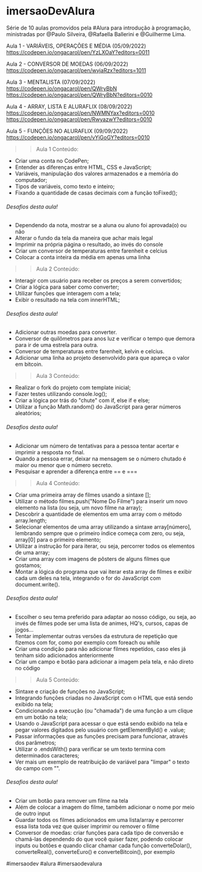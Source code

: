 # imersaoDevAlura
Série de 10 aulas promovidos pela #Alura para introdução à programação, ministradas por @Paulo Silveira, @Rafaella Ballerini e @Guilherme Lima. 

Aula 1 - VARIÁVEIS, OPERAÇÕES E MÉDIA (05/09/2022)
<https://codepen.io/ongacarol/pen/YzLXOaY?editors=0011>

Aula 2 - CONVERSOR DE MOEDAS (06/09/2022)
<https://codepen.io/ongacarol/pen/wvjaRzx?editors=1011>

Aula 3 - MENTALISTA (07/09/2022)
<https://codepen.io/ongacarol/pen/QWryBbN>
<https://codepen.io/ongacarol/pen/QWryBbN?editors=0010>

Aula 4 - ARRAY, LISTA E ALURAFLIX (08/09/2022)
<https://codepen.io/ongacarol/pen/NWMNYax?editors=0010>
<https://codepen.io/ongacarol/pen/RwyazwY?editors=0010>

Aula 5 - FUNÇÕES NO ALURAFLIX (09/09/2022)
<https://codepen.io/ongacarol/pen/vYjGoGY?editors=0010>

>> Aula 1
Conteúdo:
- Criar uma conta no CodePen;
- Entender as diferenças entre HTML, CSS e JavaScript;
- Variáveis, manipulação dos valores armazenados e a memória do computador;
- Tipos de variáveis, como texto e inteiro;
- Fixando a quantidade de casas decimais com a função toFixed();
###### Desafios desta aula! 
- Dependendo da nota, mostrar se a aluna ou aluno foi aprovada(o) ou não
- Alterar o fundo da tela da maneira que achar mais legal
- Imprimir na própria página o resultado, ao invés do console
- Criar um conversor de temperaturas entre farenheit e celcius
- Colocar a conta inteira da média em apenas uma linha

>> Aula 2
Conteúdo:
- Interagir com usuário para receber os preços a serem convertidos;
- Criar a lógica para saber como converter;
- Utilizar funções que interagem com a tela;
- Exibir o resultado na tela com innerHTML;
###### Desafios desta aula! 
- Adicionar outras moedas para converter.
- Conversor de quilômetros para anos luz e verificar o tempo que demora para ir de uma estrela para outra.
- Conversor de temperaturas entre farenheit, kelvin e celcius.
- Adicionar uma linha ao projeto desenvolvido para que apareça o valor em bitcoin.

>> Aula 3
Conteúdo:
- Realizar o fork do projeto com template inicial;
- Fazer testes utilizando console.log();
- Criar a lógica por trás do "chute" com if, else if e else;
- Utilizar a função Math.random() do JavaScript para gerar números aleatórios;
###### Desafios desta aula! 
- Adicionar um número de tentativas para a pessoa tentar acertar e imprimir a resposta no final.
- Quando a pessoa errar, deixar na mensagem se o número chutado é maior ou menor que o número secreto.
- Pesquisar e aprender a diferença entre == e ===

>> Aula 4
Conteúdo:
- Criar uma primeira array de filmes usando a sintaxe [];
- Utilizar o método filmes.push("Nome Do Filme") para inserir um novo elemento na lista (ou seja, um novo filme na array);
- Descobrir a quantidade de elementos em uma array com o método array.length;
- Selecionar elementos de uma array utilizando a sintaxe array[número], lembrando sempre que o primeiro índice começa com zero, ou seja, array[0] para o primeiro elemento;
- Utilizar a instrução for para iterar, ou seja, percorrer todos os elementos de uma array;
- Criar uma array com imagens de pôsters de alguns filmes que gostamos;
- Montar a lógica do programa que vai iterar esta array de filmes e exibir cada um deles na tela, integrando o for do JavaScript com document.write().
###### Desafios desta aula!
- Escolher o seu tema preferido para adaptar ao nosso código, ou seja, ao invés de filmes pode ser uma lista de animes, HQ's, cursos, capas de jogos...
- Tentar implementar outras versões da estrutura de repetição que fizemos com for, como por exemplo com foreach ou while
- Criar uma condição para não adicionar filmes repetidos, caso eles já tenham sido adicionados anteriormente
- Criar um campo e botão para adicionar a imagem pela tela, e não direto no código

>> Aula 5
Conteúdo:
- Sintaxe e criação de funções no JavaScript;
- Integrando funções criadas no JavaScript com o HTML que está sendo exibido na tela;
- Condicionando a execução (ou "chamada") de uma função a um clique em um botão na tela;
- Usando o JavaScript para acessar o que está sendo exibido na tela e pegar valores digitados pelo usuário com getElementById() e .value;
- Passar informações que as funções precisam para funcionar, através dos parâmetros;
- Utilizar o .endsWith() para verificar se um texto termina com determinados caracteres;
- Ver mais um exemplo de reatribuição de variável para "limpar" o texto do campo com "".
###### Desafios desta aula! 
- Criar um botão para remover um filme na tela
- Além de colocar a imagem do filme, também adicionar o nome por meio de outro input
- Guardar todos os filmes adicionados em uma lista/array e percorrer essa lista toda vez que quiser imprimir ou remover o filme
- Conversor de moedas: criar funções para cada tipo de conversão e chamá-las dependendo do que você quiser fazer, podendo colocar inputs ou botões e quando clicar chamar cada função converteDolar(), converteReal(), converteEuro() e converteBitcoin(), por exemplo


#imersaodev #alura #imersaodevalura 